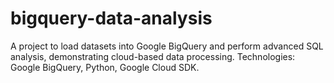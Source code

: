 # bigquery-data-analysis
A project to load datasets into Google BigQuery and perform advanced SQL analysis, demonstrating cloud-based data processing.  Technologies: Google BigQuery, Python, Google Cloud SDK.
